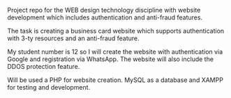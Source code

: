 Project repo for the WEB design technology discipline with website development which includes authentication and anti-fraud features.

The task is creating a business card website which supports authentication with 3-ty resources and an anti-fraud feature.

My student number is 12 so I will create the website with authentication via Google and registration via WhatsApp.
The website will also include the DDOS protection feature.

Will be used a PHP for website creation. MySQL as a database and XAMPP for testing and development.
